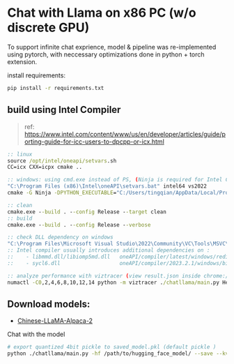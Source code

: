 # Chat with Llama on x86 PC (w/o discrete GPU)

To support infinite chat exprience, model & pipeline was re-implemented using pytorch, with neccessary optimizations done in python + torch extension.

install requirements:

```bash
pip install -r requirements.txt
```

## build using Intel Compiler

> ref: https://www.intel.com/content/www/us/en/developer/articles/guide/porting-guide-for-icc-users-to-dpcpp-or-icx.html

```bat
:: linux
source /opt/intel/oneapi/setvars.sh
CC=icx CXX=icpx cmake ..

:: windows: using cmd.exe instead of PS, (Ninja is required for Intel Compiler to work correctly)
"C:\Program Files (x86)\Intel\oneAPI\setvars.bat" intel64 vs2022
cmake -G Ninja -DPYTHON_EXECUTABLE="C:/Users/tingqian/AppData/Local/Programs/Python/Python38/python38.exe" ..

:: clean
cmake.exe --build . --config Release --target clean
:: build
cmake.exe --build . --config Release --verbose

:: check DLL dependency on windows
"C:\Program Files\Microsoft Visual Studio\2022\Community\VC\Tools\MSVC\14.37.32822\bin\Hostx64\x86\dumpbin.exe" /DEPENDENTS ./llmops.cp38-win_amd64.pyd
:: Intel compiler usually introduces additional dependencies on :
::    - libmmd.dll/libiomp5md.dll   oneAPI/compiler/latest/windows/redist/intel64_win/compiler
::    - sycl6.dll                   oneAPI/compiler/2023.2.1/windows/bin

:: analyze performance with viztracer (view result.json inside chrome://tracing/)
numactl -C0,2,4,6,8,10,12,14 python -m viztracer ./chatllama/main.py Hello
```

## Download models:

 - [Chinese-LLaMA-Alpaca-2](https://github.com/ymcui/Chinese-LLaMA-Alpaca-2#%E5%AE%8C%E6%95%B4%E6%A8%A1%E5%9E%8B%E4%B8%8B%E8%BD%BD)


Chat with the model
```bash
# export quantized 4bit pickle to saved_model.pkl (default pickle )
python ./chatllama/main.py -hf /path/to/hugging_face_model/ --save --kv-len 2048
```
